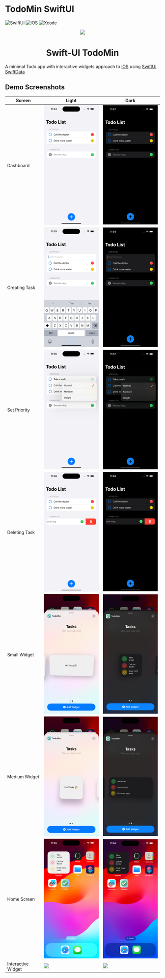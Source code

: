 # TodoMin SwiftUI

![SwiftUI](https://img.shields.io/badge/swift-F05138.svg?style=for-the-badge&logo=swift&logoColor=white)
![iOS](https://img.shields.io/badge/iOS-000000?style=for-the-badge&logo=ios&logoColor=white)
![Xcode](https://img.shields.io/badge/xcode-336ADB?style=for-the-badge&logo=xcode&logoColor=white)

<p align="center"> 
   <img height="250" src="https://user-images.githubusercontent.com/30066734/157981506-56f30ee4-5227-4c04-9b2d-a265cce45b23.png"/> 
</p>

<h1 align="center"> Swift-UI TodoMin </h1>

A minimal Todo app with interactive widgets  approach to [iOS](https://developer.apple.com/) using [SwiftUI](https://developer.apple.com/xcode/swiftui/) [SwiftData](https://developer.apple.com/xcode/swiftdata/)

## Demo Screenshots

| Screen  | Light                                                  | Dark                                                      |
|-------|----------------------------------------------------------|------------------------------------------------------------|
| Dashboard | <img src="TodoMin/art/screenshots/dashboard_light.png" width="250">       | <img src="TodoMin/art/screenshots/dashboard_dark.png" width="250">     |
| Creating Task | <img src="TodoMin/art/screenshots/creating_task_light.png" width="250">       | <img src="TodoMin/art/screenshots/creating_task_dark.png" width="250">|
| Set Priority | <img src="TodoMin/art/screenshots/set_priority_light.png" width="250">       | <img src="TodoMin/art/screenshots/set_priority_dark.png" width="250">|
| Deleting Task | <img src="TodoMin/art/screenshots/delete_light.png" width="250">       | <img src="TodoMin/art/screenshots/delete_dark.png" width="250">|
| Small Widget  | <img src="TodoMin/art/screenshots/small_widget_light.png" width="250">       | <img src="TodoMin/art/screenshots/small_widget_dark.png" width="250">|
| Medium Widget  | <img src="TodoMin/art/screenshots/medium_widget_light.png" width="250">       | <img src="TodoMin/art/screenshots/medium_widget_dark.png" width="250">|
| Home Screen | <img src="TodoMin/art/screenshots/home_screen_light.png" width="250">       | <img src="TodoMin/art/screenshots/home_screen_dark.png" width="250">|
| Interactive Widget | <img src="TodoMin/art/screenshots/record_light.gif" width="250">       | <img src="TodoMin/art/screenshots/record_dark.gif" width="250">|
